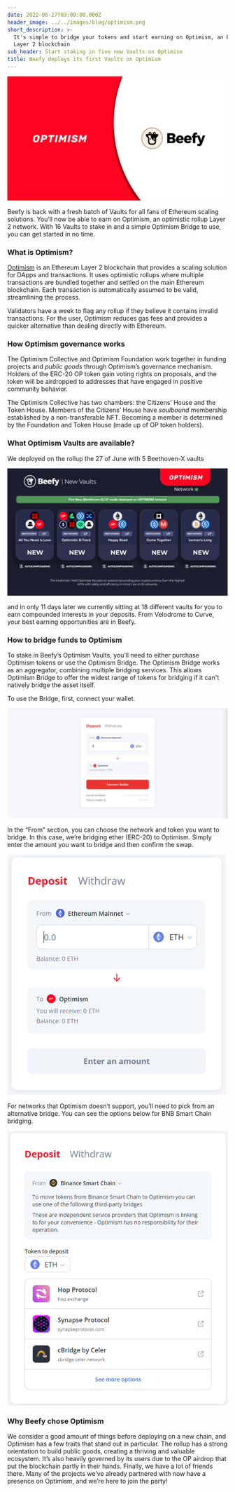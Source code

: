 ```yaml
---
date: 2022-06-27T03:00:00.000Z
header_image: ../../images/blog/optimism.png
short_description: >-
  It's simple to bridge your tokens and start earning on Optimism, an Ethereum
  Layer 2 blockchain
sub_header: Start staking in five new Vaults on Optimism
title: Beefy deploys its first Vaults on Optimism
---
```

![](../../images/blog/optimism.png)

Beefy is back with a fresh batch of Vaults for all fans of Ethereum scaling solutions. You’ll now be able to earn on Optimism, an optimistic rollup Layer 2 network. With 16 Vaults to stake in and a simple Optimism Bridge to use, you can get started in no time.

### What is Optimism?

[Optimism](https://www.optimism.io/) is an Ethereum Layer 2 blockchain that provides a scaling solution for DApps and transactions. It uses optimistic rollups where multiple transactions are bundled together and settled on the main Ethereum blockchain. Each transaction is automatically assumed to be valid, streamlining the process.

Validators have a week to flag any rollup if they believe it contains invalid transactions. For the user, Optimism reduces gas fees and provides a quicker alternative than dealing directly with Ethereum.

### How Optimism governance works

The Optimism Collective and Optimism Foundation work together in funding projects and _public goods_ through Optimism’s governance mechanism. Holders of the ERC-20 OP token gain voting rights on proposals, and the token will be airdropped to addresses that have engaged in positive community behavior.

The Optimism Collective has two chambers: the Citizens’ House and the Token House. Members of the Citizens’ House have _soulbound_ membership established by a non-transferable NFT. Becoming a member is determined by the Foundation and Token House (made up of OP token holders).

### What Optimism Vaults are available?

We deployed on the rollup the 27 of June with 5 Beethoven-X vaults

![](../../images/blog/vaults-1.png)

and in only 11 days later we currently sitting at 18 different vaults for you to earn compounded interests in your deposits. From Velodrome to Curve, your best earning opportunities are in Beefy.

### How to bridge funds to Optimism

To stake in Beefy’s Optimism Vaults, you’ll need to either purchase Optimism tokens or use the Optimism Bridge. The Optimism Bridge works as an aggregator, combining multiple bridging services. This allows Optimism Bridge to offer the widest range of tokens for bridging if it can't natively bridge the asset itself.

To use the Bridge, first, connect your wallet.

![](../../images/blog/screenshot_2022-06-24_at_17-08-00.png)

In the “From” section, you can choose the network and token you want to bridge. In this case, we’re bridging ether (ERC-20) to Optimism. Simply enter the amount you want to bridge and then confirm the swap.

![](../../images/blog/opt2.png)

For networks that Optimism doesn’t support, you’ll need to pick from an alternative bridge. You can see the options below for BNB Smart Chain bridging.

![](../../images/blog/opt1.png)

### Why Beefy chose Optimism

We consider a good amount of things before deploying on a new chain, and Optimism has a few traits that stand out in particular. The rollup has a strong orientation to build public goods, creating a thriving and valuable ecosystem. It’s also heavily governed by its users due to the OP airdrop that put the blockchain partly in their hands. Finally, we have a lot of friends there. Many of the projects we’ve already partnered with now have a presence on Optimism, and we’re here to join the party!
